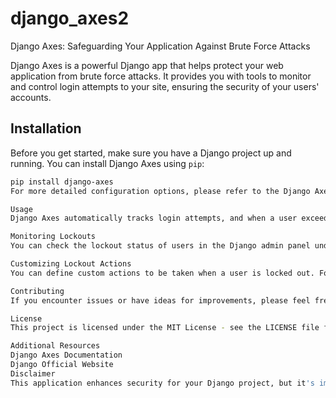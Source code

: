# django_axes2
Django Axes: Safeguarding Your Application Against Brute Force Attacks

Django Axes is a powerful Django app that helps protect your web application from brute force attacks. It provides you with tools to monitor and control login attempts to your site, ensuring the security of your users' accounts.

## Installation

Before you get started, make sure you have a Django project up and running. You can install Django Axes using `pip`:

```bash
pip install django-axes
For more detailed configuration options, please refer to the Django Axes documentation.

Usage
Django Axes automatically tracks login attempts, and when a user exceeds the allowed number of failed login attempts within a specified time period, it can lock them out or take other defined actions.

Monitoring Lockouts
You can check the lockout status of users in the Django admin panel under the "Axes" section. This allows you to see which users have been locked out and view their details.

Customizing Lockout Actions
You can define custom actions to be taken when a user is locked out. For example, you can send email notifications, block IP addresses, or take any other appropriate actions to secure your application.

Contributing
If you encounter issues or have ideas for improvements, please feel free to contribute to this project. We welcome contributions from the community.

License
This project is licensed under the MIT License - see the LICENSE file for details.

Additional Resources
Django Axes Documentation
Django Official Website
Disclaimer
This application enhances security for your Django project, but it's important to implement other security measures alongside Django Axes to create a robust defense against attacks. Always keep your Django installation and dependencies up to date, use secure coding practices, and regularly review and improve your security measures.

